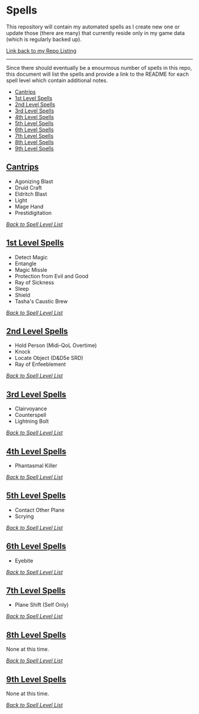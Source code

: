 # Spells
This repository will contain my automated spells as I create new one or update those (there are many) that currently reside only in my game data (which is regularly backed up).

[Link back to my Repo Listing](https://github.com/Jeznar/GitRepo)

---

Since there should eventually be a enourmous number of spells in this repo, this document will list the spells and provide a link to the README for each spell level which contain additional notes.

* [Cantrips](#cantrips)
* [1st Level Spells](#1st-level-spells)
* [2nd Level Spells](#2nd-level-spells)
* [3rd Level Spells](#3rd-level-spells)
* [4th Level Spells](#4th-level-spells)
* [5th Level Spells](#5th-level-spells)
* [6th Level Spells](#6th-level-spells)
* [7th Level Spells](#7th-level-spells)
* [8th Level Spells](#8th-level-spells)
* [9th Level Spells](#9th-level-spells)

## [Cantrips](Cantrips)

* Agonizing Blast
* Druid Craft
* Eldritch Blast
* Light
* Mage Hand
* Prestidigitation

[*Back to Spell Level List*](#spells)

## [1st Level Spells](1st_Level)

* Detect Magic
* Entangle
* Magic Missle
* Protection from Evil and Good
* Ray of Sickness
* Sleep
* Shield
* Tasha's Caustic Brew

[*Back to Spell Level List*](#spells)

## [2nd Level Spells](2nd_Level/README)

* Hold Person (Midi-QoL Overtime)
* Knock
* Locate Object (D&D5e SRD)
* Ray of Enfeeblement

[*Back to Spell Level List*](#spells)

## [3rd Level Spells](3rd_Level/README)

* Clairvoyance
* Counterspell
* Lightning Bolt

[*Back to Spell Level List*](#spells)

## [4th Level Spells](4th_Level/README)

* Phantasmal Killer

[*Back to Spell Level List*](#spells)

## [5th Level Spells](5th_Level/README)

* Contact Other Plane
* Scrying

[*Back to Spell Level List*](#spells)

## [6th Level Spells](6th_Level/README)

* Eyebite

[*Back to Spell Level List*](#spells)

## [7th Level Spells](7th_Level/README)

* Plane Shift (Self Only)

[*Back to Spell Level List*](#spells)

## [8th Level Spells](8th_Level/README)

None at this time.

[*Back to Spell Level List*](#spells)

## [9th Level Spells](9th_Level/README)

None at this time.

[*Back to Spell Level List*](#spells)
